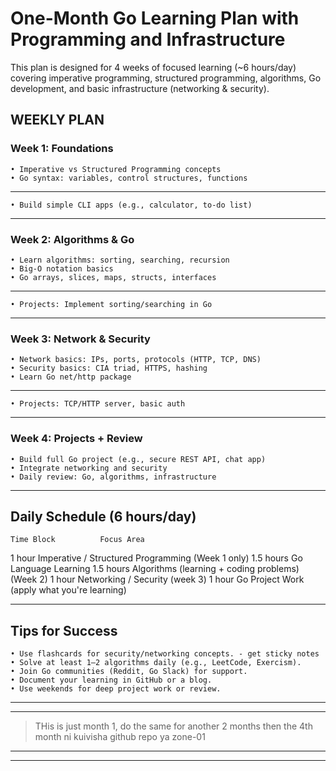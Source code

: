 # One-Month Go Learning Plan with Programming and Infrastructure

This plan is designed for 4 weeks of focused learning (~6 hours/day) covering imperative programming, structured programming, algorithms, Go development, and basic infrastructure (networking & security).

## WEEKLY PLAN

### Week 1: Foundations

	• Imperative vs Structured Programming concepts
	• Go syntax: variables, control structures, functions
---
	• Build simple CLI apps (e.g., calculator, to-do list)
---
### Week 2: Algorithms & Go

	• Learn algorithms: sorting, searching, recursion
	• Big-O notation basics
	• Go arrays, slices, maps, structs, interfaces
---
	• Projects: Implement sorting/searching in Go
---
### Week 3: Network & Security

	• Network basics: IPs, ports, protocols (HTTP, TCP, DNS)
	• Security basics: CIA triad, HTTPS, hashing
	• Learn Go net/http package
---
	• Projects: TCP/HTTP server, basic auth
---
### Week 4: Projects + Review

	• Build full Go project (e.g., secure REST API, chat app)
	• Integrate networking and security
	• Daily review: Go, algorithms, infrastructure


---


## Daily Schedule (6 hours/day)

	Time Block			Focus Area

1 hour					Imperative / Structured Programming (Week 1 only)
1.5 hours				Go Language Learning
1.5 hours				Algorithms (learning + coding problems) (Week 2)
1 hour					Networking / Security (week 3)
1 hour					Go Project Work (apply what you're learning)


---


## Tips for Success

	• Use flashcards for security/networking concepts. - get sticky notes
	• Solve at least 1–2 algorithms daily (e.g., LeetCode, Exercism).
	• Join Go communities (Reddit, Go Slack) for support.
	• Document your learning in GitHub or a blog.
	• Use weekends for deep project work or review.



---
---

> THis is just month 1, do the same for another 2 months then the 4th month ni kuivisha github repo ya zone-01

---
---